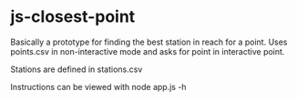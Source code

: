 # js-closest-point

Basically a prototype for finding the best station in reach for a point. Uses points.csv in non-interactive mode and asks for point in interactive point.

Stations are defined in stations.csv

Instructions can be viewed with node app.js -h
